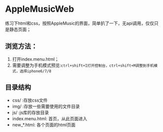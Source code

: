 # AppleMusicWeb
练习下html和css，按照AppleMusic的界面，简单扒了一下，无api调用，仅仅只是静态页面；

## 浏览方法：
1. 打开index.menu.html；
2. 需要调整为手机模式预览:`ctrl+shift+I打开控制台，ctrl+shift+M调整到手机模式，选择iphone6/7/8`

## 目录结构
+ css/ :存放css文件
+ img/ :存放一些需要使用的文件目录
+ js/ :js库的存放目录
+ index.menu.html: 首页，从此页面进入
+ new_\*.html: 各个页面的html页面
